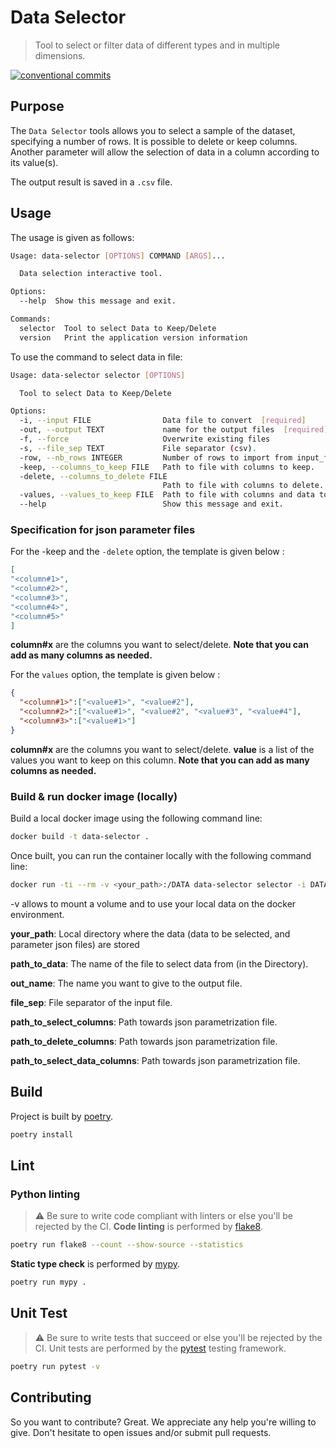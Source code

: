 # Data Selector

> Tool to select or filter data of different types and in multiple dimensions.

[![conventional commits](https://img.shields.io/badge/Conventional%20Commits-1.0.0-yellow.svg)](https://conventionalcommits.org)

## Purpose

The `Data Selector` tools allows you to select a sample of the dataset, specifying a number of rows. It is possible to delete or keep columns. Another parameter will allow the selection of data in a column according to its value(s).

The output result is saved in a `.csv` file.

## Usage

The usage is given as follows:

```sh
Usage: data-selector [OPTIONS] COMMAND [ARGS]...

  Data selection interactive tool.

Options:
  --help  Show this message and exit.

Commands:
  selector  Tool to select Data to Keep/Delete
  version   Print the application version information
```

To use the command to select data in file:

```sh
Usage: data-selector selector [OPTIONS]

  Tool to select Data to Keep/Delete

Options:
  -i, --input FILE                Data file to convert  [required]
  -out, --output TEXT             name for the output files  [required]
  -f, --force                     Overwrite existing files
  -s, --file_sep TEXT             File separator (csv).
  -row, --nb_rows INTEGER         Number of rows to import from input_file.
  -keep, --columns_to_keep FILE   Path to file with columns to keep.
  -delete, --columns_to_delete FILE
                                  Path to file with columns to delete.
  -values, --values_to_keep FILE  Path to file with columns and data to keep.
  --help                          Show this message and exit.
```

### Specification for json parameter files

For the -keep and the `-delete` option, the template is given below :

```json
[
"<column#1>",
"<column#2>",
"<column#3>",
"<column#4>",
"<column#5>"
]
```

**column#x** are the columns you want to select/delete.
**Note that you can add as many columns as needed.**

For the `values` option, the template is given below :

```json
{  
  "<column#1>":["<value#1>", "<value#2"],    
  "<column#2>":["<value#1>", "<value#2", "<value#3", "<value#4"],  
  "<column#3>":["<value#1>"]   
}
```

**column#x** are the columns you want to select/delete.
**value** is a list of the values you want to keep on this column.
**Note that you can add as many columns as needed.**

### Build & run docker image (locally)

Build a local docker image using the following command line:

```sh
docker build -t data-selector .
```

Once built, you can run the container locally with the following command line:

```sh
docker run -ti --rm -v <your_path>:/DATA data-selector selector -i DATA/<path_to_data> -out DATA/<out_name> -s <file_sep> -keep DATA/<path_to_select_columns> -delete DATA/<path_to_delete_columns> -values DATA/<path_to_select_data_columns>
```

-v allows to mount a volume and to use your local data on the docker environment.

**your_path**: Local directory where the data (data to be selected, and parameter json files) are stored

**path_to_data**: The name of the file to select data from (in the Directory).

**out_name**: The name you want to give to the output file.

**file_sep**: File separator of the input file.

**path_to_select_columns**: Path towards json parametrization file.

**path_to_delete_columns**: Path towards json parametrization file.

**path_to_select_data_columns**: Path towards json parametrization file.

## Build

Project is built by [poetry](https://python-poetry.org).

```sh
poetry install
```

## Lint

### Python linting

> ⚠️ Be sure to write code compliant with linters or else you'll be rejected by the CI.
**Code linting** is performed by [flake8](https://flake8.pycqa.org).

```sh
poetry run flake8 --count --show-source --statistics
```

**Static type check** is performed by [mypy](http://mypy-lang.org/).

```sh
poetry run mypy .
```

## Unit Test

> ⚠️ Be sure to write tests that succeed or else you'll be rejected by the CI.
Unit tests are performed by the [pytest](https://docs.pytest.org) testing framework.

```sh
poetry run pytest -v
```

## Contributing

So you want to contribute? Great. We appreciate any help you're willing to give. Don't hesitate to open issues and/or submit pull requests.
